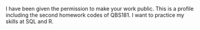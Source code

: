 
I have been given the permission to make your work public.
This is a profile including the second homework codes of QBS181.
I want to practice my skills at SQL and R.
